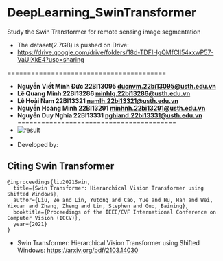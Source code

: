 # DeepLearning_SwinTransformer
Study the Swin Transformer for remote sensing image segmentation
* The dataset(2.7GB) is pushed on Drive: 
* https://drive.google.com/drive/folders/18d-TDFIHgQMfCII54xxwP57-VaUIXkE4?usp=sharing

========================================

* **Nguyễn Viết Minh Đức		22BI13095	ducnvm.22bi13095@usth.edu.vn**
* **Lê Quang Minh			22BI13286	minhlq.22bi13286@usth.edu.vn**
* **Lê Hoài Nam				22BI13321	namlh.22bi13321@usth.edu.vn**
* **Nguyễn Hoàng Minh			22BI13291	minhnh.22bi13291@usth.edu.vn**
* **Nguyễn Duy Nghĩa			22BI13331	nghiand.22bi13331@usth.edu.vn**
========================================
* ![result](teaser.png)
* 
* Developed by:
## Citing Swin Transformer
```
@inproceedings{liu2021Swin,
  title={Swin Transformer: Hierarchical Vision Transformer using Shifted Windows},
  author={Liu, Ze and Lin, Yutong and Cao, Yue and Hu, Han and Wei, Yixuan and Zhang, Zheng and Lin, Stephen and Guo, Baining},
  booktitle={Proceedings of the IEEE/CVF International Conference on Computer Vision (ICCV)},
  year={2021}
}
```

* Swin Transformer: Hierarchical Vision Transformer using Shifted Windows: https://arxiv.org/pdf/2103.14030

